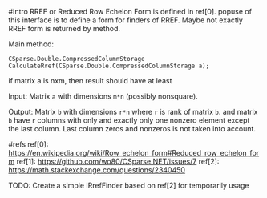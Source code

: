 ﻿#Intro
RREF or Reduced Row Echelon Form is defined in ref[0]. popuse of this interface is to define a form for finders of RREF.
Maybe not exactly RREF form is returned by method. 

Main method:

```
CSparse.Double.CompressedColumnStorage CalculateRref(CSparse.Double.CompressedColumnStorage a);
```
if matrix a is nxm, then result should have at least 

Input:
Matrix ```a``` with dimensions ```m*n``` (possibly nonsquare).

Output:
Matrix ```b``` with dimensions ```r*n``` where ```r``` is rank of matrix ```b```. 
and matrix ```b``` have ```r``` columns with only and exactly only one nonzero element except the last column.
Last column zeros and nonzeros is not taken into account.



#refs
ref[0]: https://en.wikipedia.org/wiki/Row_echelon_form#Reduced_row_echelon_form
ref[1]: https://github.com/wo80/CSparse.NET/issues/7
ref[2]: https://math.stackexchange.com/questions/2340450


TODO:
Create a simple IRrefFinder based on ref[2] for temporarily usage